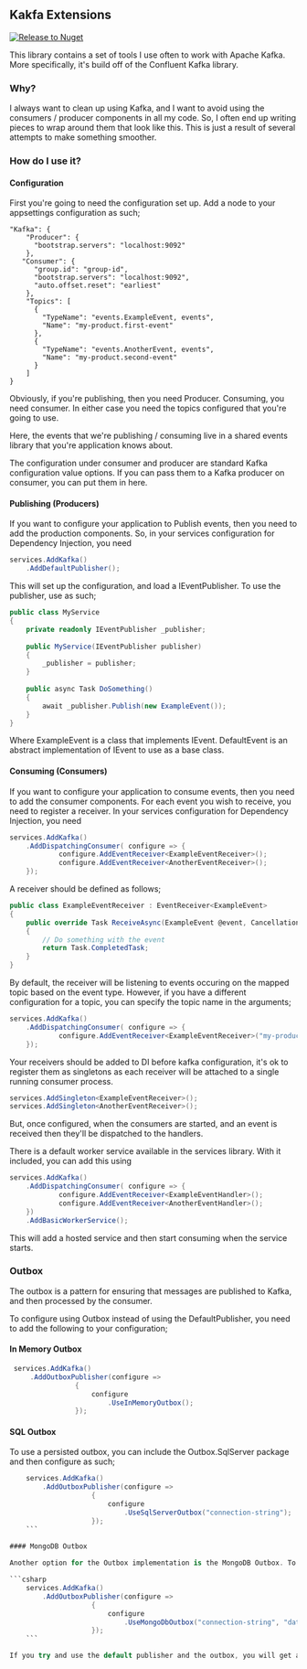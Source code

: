 ## Kakfa Extensions

[![Release to Nuget](https://github.com/tbd-develop/kafka.extensions/actions/workflows/release.yml/badge.svg?event=release)](https://github.com/tbd-develop/kafka.extensions/actions/workflows/release.yml)

This library contains a set of tools I use often to work with Apache Kafka. More specifically,
it's build off of the Confluent Kafka library.

### Why?

I always want to clean up using Kafka, and I want to avoid using the consumers / producer components
in all my code. So, I often end up writing pieces to wrap around them that look like this. This is just
a result of several attempts to make something smoother.

### How do I use it?

#### Configuration

First you're going to need the configuration set up. Add a node to your appsettings configuration as such;

```
"Kafka": {
    "Producer": {
      "bootstrap.servers": "localhost:9092"
    },
   "Consumer": {
      "group.id": "group-id",
      "bootstrap.servers": "localhost:9092",
      "auto.offset.reset": "earliest"
    },
    "Topics": [
      {
        "TypeName": "events.ExampleEvent, events",
        "Name": "my-product.first-event"
      },
      {
        "TypeName": "events.AnotherEvent, events",
        "Name": "my-product.second-event"
      }
    ] 
}
```

Obviously, if you're publishing, then you need Producer. Consuming, you need consumer. In either case you need the
topics
configured that you're going to use.

Here, the events that we're publishing / consuming live in a shared events library that you're application knows about.

The configuration under consumer and producer are standard Kafka configuration value options. If you can pass them to a
Kafka
producer on consumer, you can put them in here.

#### Publishing (Producers)

If you want to configure your application to Publish events, then you need to add the production components. So, in your
services configuration for Dependency Injection, you need

```csharp
services.AddKafka()
    .AddDefaultPublisher();
```

This will set up the configuration, and load a IEventPublisher. To use the publisher, use as such;

```csharp
public class MyService 
{
    private readonly IEventPublisher _publisher;
    
    public MyService(IEventPublisher publisher)
    {
        _publisher = publisher;
    }
    
    public async Task DoSomething()
    {
        await _publisher.Publish(new ExampleEvent());
    }
}
```    

Where ExampleEvent is a class that implements IEvent. DefaultEvent is an abstract implementation
of IEvent to use as a base class.

#### Consuming (Consumers)

If you want to configure your application to consume events, then you need to add the consumer components. For each
event you wish to receive,
you need to register a receiver. In your services configuration for Dependency Injection, you need

```csharp
services.AddKafka()
    .AddDispatchingConsumer( configure => {
            configure.AddEventReceiver<ExampleEventReceiver>();
            configure.AddEventReceiver<AnotherEventReceiver>();
    });
```

A receiver should be defined as follows;

```csharp
public class ExampleEventReceiver : EventReceiver<ExampleEvent>
{
    public override Task ReceiveAsync(ExampleEvent @event, CancellationToken cancellationToken)
    {
        // Do something with the event
        return Task.CompletedTask;
    }
}

```

By default, the receiver will be listening to events occuring on the mapped topic based on the event type. However, 
if you have a different configuration for a topic, you can specify the topic name in the arguments;

```csharp
services.AddKafka()
    .AddDispatchingConsumer( configure => {
            configure.AddEventReceiver<ExampleEventReceiver>("my-product.event");
    });
```

Your receivers should be added to DI before kafka configuration, it's ok to register them as singletons
as each receiver will be attached to a single running consumer process.

```csharp
services.AddSingleton<ExampleEventReceiver>();
services.AddSingleton<AnotherEventReceiver>();
```

But, once configured, when the consumers are started, and an event is received then they'll be dispatched to the
handlers.

There is a default worker service available in the services library. With it included, you can add this using

```csharp
services.AddKafka()
    .AddDispatchingConsumer( configure => {
            configure.AddEventReceiver<ExampleEventHandler>();
            configure.AddEventReceiver<AnotherEventHandler>();
    })
    .AddBasicWorkerService();
```

This will add a hosted service and then start consuming when the service starts.

### Outbox

The outbox is a pattern for ensuring that messages are published to Kafka, and then processed by the consumer.

To configure using Outbox instead of using the DefaultPublisher, you need to add the following to your configuration;

#### In Memory Outbox

```csharp
 services.AddKafka()
     .AddOutboxPublisher(configure =>
                {
                    configure
                        .UseInMemoryOutbox();
                });
```

#### SQL Outbox

To use a persisted outbox, you can include the Outbox.SqlServer package and then configure as such;

```csharp
    services.AddKafka()
        .AddOutboxPublisher(configure =>
                    {
                        configure
                            .UseSqlServerOutbox("connection-string");
                    });
    ```
    
#### MongoDB Outbox

Another option for the Outbox implementation is the MongoDB Outbox. To use it, you need to include the Outbox.MongoDB package and then configure as such;

```csharp
    services.AddKafka()
        .AddOutboxPublisher(configure =>
                    {
                        configure
                            .UseMongoDbOutbox("connection-string", "database-name");
                    });
    ``` 

If you try and use the default publisher and the outbox, you will get an exception at run time.